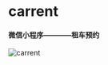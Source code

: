 # carrent
#### 微信小程序————租车预约
![carrent](https://github.com/Fatty-Fish/carrent/raw/master/images/1.gif)
